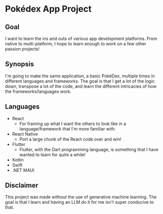 # Pokédex App Project

## Goal
I want to learn the ins and outs of various app development platforms. From native to multi-platform, I hope to learn enough to work on a few other passion projects!

## Synopsis
I'm going to make the same application, a basic PokéDex, multiple times in different languages and frameworks. The goal is that I get a lot of the logic down, transpose a lot of the code, and learn the different intricacies of how the frameworks/languages work.

## Languages
- React
  - For framing up what I want the others to look like in a language/framework that I'm more familiar with.
- React Native
  - Port a large chunk of the React code over and win!
- Flutter
  - Flutter, with the Dart programming language, is something that I have wanted to learn for quite a while!
- Kotlin
- Swift
- .NET MAUI

## Disclaimer
This project was made without the use of generative machine learning. The goal is that I learn and having an LLM do it for me isn't super conducive to that.
